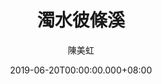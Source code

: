 ---
issue: 331
title: 濁水彼條溪
author: 陳美虹
date: 2019-06-20T00:00:00.000+08:00
topic: 懷想
difficulty: 1
wikidata: Q98095770
wikidata_link: https://www.wikidata.org/wiki/Q98095770
author_wikidata_link: https://www.wikidata.org/wiki/Q98096331
author_wikidata: Q98096331
---